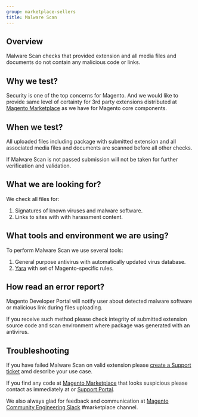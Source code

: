 ```yaml
---
group: marketplace-sellers
title: Malware Scan
---
```


## Overview

Malware Scan checks that provided extension and all media files and documents do not contain any malicious code or links.

## Why we test?

Security is one of the top concerns for Magento. And we would like to provide same level of certainty for 3rd party extensions distributed at [Magento Marketplace](https://marketplace.magento.com/) as we have for Magento core components.

## When we test?

All uploaded files including package with submitted extension and all associated media files and documents are scanned before all other checks.

If Malware Scan is not passed submission will not be taken for further verification and validation.

## What we are looking for?

We check all files for:

1. Signatures of known viruses and malware software.
1. Links to sites with with harassment content.

## What tools and environment we are using?

To perform Malware Scan we use several tools:

1. General purpose antivirus with automatically updated virus database.
1. [Yara](https://github.com/virustotal/yara) with set of Magento-specific rules.

## How read an error report?

Magento Developer Portal will notify user about detected malware software or malicious link during files uploading.

If you receive such method please check integrity of submitted extension source code and scan environment where package was generated with an antivirus.

## Troubleshooting

If you have failed Malware Scan on valid extension please [create a Support ticket](https://marketplacesupport.magento.com/hc/en-us) amd describe your use case.

If you find any code at [Magento Marketplace](https://marketplace.magento.com/) that looks suspicious please contact as immediately at or [Support Portal](https://marketplacesupport.magento.com/hc/en-us).

We also always glad for feedback and communication at [Magento Community Engineering Slack](https://magentocommeng.slack.com/archives/C7SL5CGDN) #marketplace channel.
